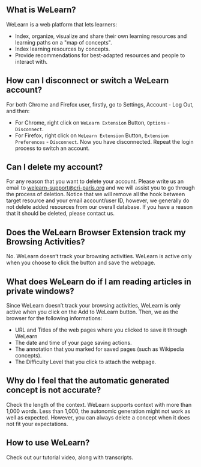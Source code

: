 ## What is WeLearn?
WeLearn is a web platform that lets learners:
- Index, organize, visualize and share their own learning resources and learning paths on a "map of concepts".
- Index learning resources by concepts.
- Provide recommendations for best-adapted resources and people to interact with.

## How can I disconnect or switch a WeLearn account?
For both Chrome and Firefox user, firstly, go to Settings, Account - Log Out, and then:
- For Chrome, right click on `WeLearn Extension` Button, `Options` - `Disconnect`.
- For Firefox, right click on `WeLearn Extension` Button, `Extension Preferences` - `Disconnect`.
Now you have disconnected. Repeat the login process to switch an account.

## Can I delete my account?
For any reason that you want to delete your account. Please write us an email to [welearn-support@cri-paris.org][email] and we will assist you to go through the process of deletion. Notice that we will remove all the hook between target resource and your email account/user ID, however, we generally do not delete added resources from our overall database. If you have a reason that it should be deleted, please contact us.

## Does the WeLearn Browser Extension track my Browsing Activities?
No. WeLearn doesn’t track your browsing activities. WeLearn is active only when you choose to click the button and save the webpage.

## What does WeLearn do if I am reading articles in private windows?
Since WeLearn doesn’t track your browsing activities, WeLearn is only active when you click on the Add to WeLearn button. Then, we as the browser for the following informations:

- URL and Titles of the web pages where you clicked to save it through WeLearn
- The date and time of your page saving actions.
- The annotation that you marked for saved pages (such as Wikipedia concepts).
- The Difficulty Level that you click to attach the webpage.

## Why do I feel that the automatic generated concept is not accurate?
Check the length of the context. WeLearn supports context with more than 1,000 words. Less than 1,000, the autonomic generation might not work as well as expected. However, you can always delete a concept when it does not fit your expectations.

## How to use WeLearn?
Check out our tutorial video, along with transcripts. 


[email]: mailto:welearn-support@cri-paris.org
